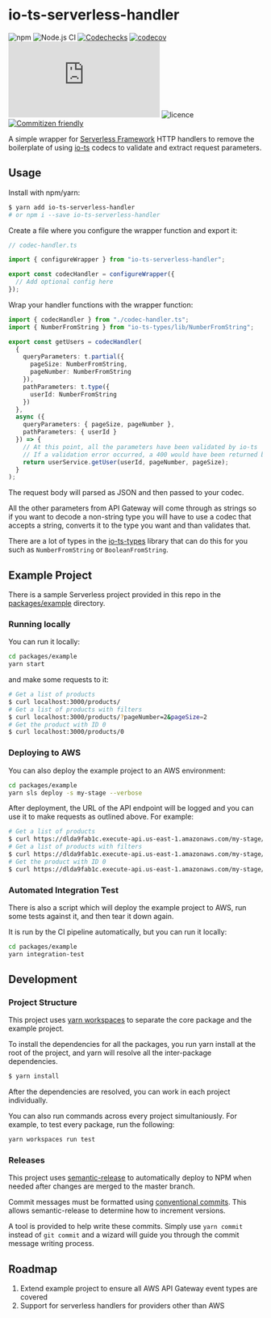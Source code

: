 # io-ts-serverless-handler

![npm](https://img.shields.io/npm/v/io-ts-serverless-handler)
![Node.js CI](https://github.com/NoxHarmonium/io-ts-serverless-handler/workflows/Node.js%20CI/badge.svg)
[![Codechecks](https://raw.githubusercontent.com/codechecks/docs/master/images/badges/badge-default.svg?sanitize=true)](https://codechecks.io)
[![codecov](https://codecov.io/gh/NoxHarmonium/io-ts-serverless-handler/branch/master/graph/badge.svg)](https://codecov.io/gh/NoxHarmonium/io-ts-serverless-handler)
[![type-coverage](https://img.shields.io/badge/dynamic/json.svg?label=type-coverage&prefix=%E2%89%A5&suffix=%&query=$.typeCoverage.atLeast&uri=https%3A%2F%2Fraw.githubusercontent.com%2Fplantain-00%2Ftype-coverage%2Fmaster%2Fpackage.json)](https://github.com/plantain-00/type-coverage)
![licence](https://img.shields.io/npm/l/io-ts-serverless-handler)
[![Commitizen friendly](https://img.shields.io/badge/commitizen-friendly-brightgreen.svg)](http://commitizen.github.io/cz-cli/)

A simple wrapper for [Serverless Framework](https://github.com/serverless/serverless) HTTP handlers
to remove the boilerplate of using [io-ts](https://github.com/gcanti/io-ts) codecs to validate and extract request parameters.

## Usage

Install with npm/yarn:

```bash
$ yarn add io-ts-serverless-handler
# or npm i --save io-ts-serverless-handler
```

Create a file where you configure the wrapper function and export it:

```typescript
// codec-handler.ts

import { configureWrapper } from "io-ts-serverless-handler";

export const codecHandler = configureWrapper({
  // Add optional config here
});
```

Wrap your handler functions with the wrapper function:

```typescript
import { codecHandler } from "./codec-handler.ts";
import { NumberFromString } from "io-ts-types/lib/NumberFromString";

export const getUsers = codecHandler(
  {
    queryParameters: t.partial({
      pageSize: NumberFromString,
      pageNumber: NumberFromString
    }),
    pathParameters: t.type({
      userId: NumberFromString
    })
  },
  async ({
    queryParameters: { pageSize, pageNumber },
    pathParameters: { userId }
  }) => {
    // At this point, all the parameters have been validated by io-ts
    // If a validation error occurred, a 400 would have been returned before this point
    return userService.getUser(userId, pageNumber, pageSize);
  }
);
```

The request body will parsed as JSON and then passed to
your codec.

All the other parameters from API Gateway will come through
as strings so if you want to decode a non-string type you will
have to use a codec that accepts a string, converts it to the type
you want and than validates that.

There are a lot of types in the
[io-ts-types](https://github.com/gcanti/io-ts-types)
library that can do this for you such as `NumberFromString`
or `BooleanFromString`.

## Example Project

There is a sample Serverless project provided in this repo in the [packages/example](package/example) directory.

### Running locally

You can run it locally:

```bash
cd packages/example
yarn start
```

and make some requests to it:

```bash
# Get a list of products
$ curl localhost:3000/products/
# Get a list of products with filters
$ curl localhost:3000/products/?pageNumber=2&pageSize=2
# Get the product with ID 0
$ curl localhost:3000/products/0
```

### Deploying to AWS

You can also deploy the example project to an AWS environment:

```bash
cd packages/example
yarn sls deploy -s my-stage --verbose
```

After deployment, the URL of the API endpoint will be logged
and you can use it to make requests as outlined above.
For example:

```bash
# Get a list of products
$ curl https://dlda9fab1c.execute-api.us-east-1.amazonaws.com/my-stage/products/
# Get a list of products with filters
$ curl https://dlda9fab1c.execute-api.us-east-1.amazonaws.com/my-stage/products/?pageNumber=2&pageSize=2
# Get the product with ID 0
$ curl https://dlda9fab1c.execute-api.us-east-1.amazonaws.com/my-stage/products/0
```

### Automated Integration Test

There is also a script which will deploy the example project to AWS,
run some tests against it,
and then tear it down again.

It is run by the CI pipeline automatically,
but you can run it locally:

```bash
cd packages/example
yarn integration-test
```

## Development

### Project Structure

This project uses [yarn workspaces](https://classic.yarnpkg.com/en/docs/workspaces/)
to separate the core package and the example project.

To install the dependencies for all the packages,
you run yarn install at the root of the project,
and yarn will resolve all the inter-package dependencies.

```bash
$ yarn install
```

After the dependencies are resolved,
you can work in each project individually.

You can also run commands across every project simultaniously.
For example, to test every package, run the following:

```bash
yarn workspaces run test
```

### Releases

This project uses [semantic-release](https://github.com/semantic-release/semantic-release)
to automatically deploy to NPM when needed
after changes are merged to the master branch.

Commit messages must be formatted using [conventional commits](https://www.conventionalcommits.org/en/v1.0.0/).
This allows semantic-release to determine how to increment versions.

A tool is provided to help write these commits. Simply use `yarn commit` instead of `git commit`
and a wizard will guide you through the commit message writing process.

## Roadmap

1. Extend example project to ensure all AWS API Gateway event types are covered
2. Support for serverless handlers for providers other than AWS
